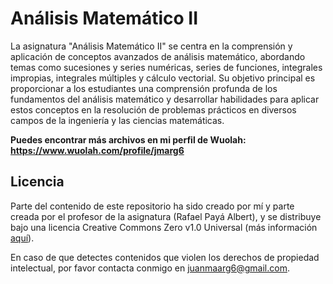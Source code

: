 # Análisis Matemático II

La asignatura "Análisis Matemático II" se centra en la comprensión y aplicación de conceptos avanzados de análisis matemático, abordando temas como sucesiones y series numéricas, series de funciones, integrales impropias, integrales múltiples y cálculo vectorial. Su objetivo principal es proporcionar a los estudiantes una comprensión profunda de los fundamentos del análisis matemático y desarrollar habilidades para aplicar estos conceptos en la resolución de problemas prácticos en diversos campos de la ingeniería y las ciencias matemáticas.

**Puedes encontrar más archivos en mi perfil de Wuolah: https://www.wuolah.com/profile/jmarg6**

## Licencia

Parte del contenido de este repositorio ha sido creado por mí y parte creada por el profesor de la asignatura (Rafael Payá Albert), y se distribuye bajo una licencia Creative Commons Zero v1.0 Universal (más información [aquí](https://github.com/juanmaarg6/AM2/blob/main/LICENSE)).

En caso de que detectes contenidos que violen los derechos de propiedad intelectual, por favor contacta conmigo en juanmaarg6@gmail.com.
